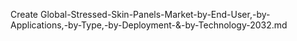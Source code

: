 Create Global-Stressed-Skin-Panels-Market-by-End-User,-by-Applications,-by-Type,-by-Deployment-&-by-Technology-2032.md
